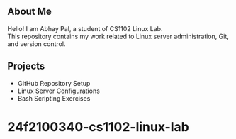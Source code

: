 ## About Me
Hello! I am Abhay Pal, a student of CS1102 Linux Lab.  
This repository contains my work related to Linux server administration, Git, and version control.

## Projects
- GitHub Repository Setup
- Linux Server Configurations
- Bash Scripting Exercises
# 24f2100340-cs1102-linux-lab
